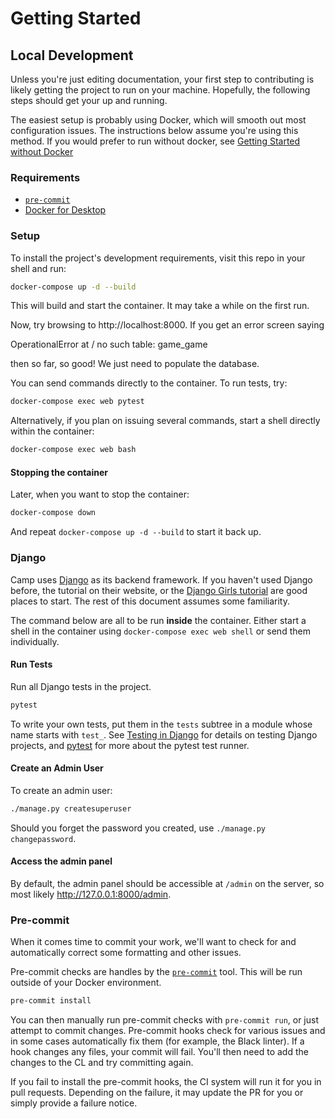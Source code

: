 # Getting Started

## Local Development

Unless you're just editing documentation, your first step to contributing is
likely getting the project to run on your machine. Hopefully, the following steps
should get your up and running.

The easiest setup is probably using Docker, which will smooth out most configuration issues.
The instructions below assume you're using this method. If you would prefer to run without
docker, see [Getting Started without Docker](./getting-started-non-docker.md)

### Requirements

* [`pre-commit`](https://pre-commit.com/)
* [Docker for Desktop](https://www.docker.com/products/docker-desktop/)

### Setup

To install the project's development requirements, visit this repo in
your shell and run:

```sh
docker-compose up -d --build
```

This will build and start the container. It may take a while on the first run.

Now, try browsing to http://localhost:8000. If you get an error screen saying

  OperationalError at /
  no such table: game_game

then so far, so good! We just need to populate the database.

You can send commands directly to the container. To run tests, try:

```sh
docker-compose exec web pytest
```

Alternatively, if you plan on issuing several commands, start a shell
directly within the container:

```sh
docker-compose exec web bash
```

#### Stopping the container

Later, when you want to stop the container:
```sh
docker-compose down
```

And repeat `docker-compose up -d --build` to start it back up.

### Django

Camp uses [Django](https://www.djangoproject.com/) as its backend framework.
If you haven't used Django before, the tutorial on their website, or the
[Django Girls tutorial](https://tutorial.djangogirls.org/) are good places
to start. The rest of this document assumes some familiarity.

The command below are all to be run **inside** the container. Either start
a shell in the container using `docker-compose exec web shell` or send them
individually.

#### Run Tests

Run all Django tests in the project.

```sh
pytest
```

To write your own tests, put them in the `tests` subtree
in a module whose name starts with `test_`. See
[Testing in Django](https://docs.djangoproject.com/en/4.1/topics/testing/)
for details on testing Django projects, and [pytest](https://pytest.org)
for more about the pytest test runner.

#### Create an Admin User

To create an admin user:

```sh
./manage.py createsuperuser
```

Should you forget the password you created, use `./manage.py changepassword`.

#### Access the admin panel

By default, the admin panel should be accessible at `/admin` on the server,
so most likely http://127.0.0.1:8000/admin.

### Pre-commit

When it comes time to commit your work, we'll want to check for and automatically
correct some formatting and other issues.

Pre-commit checks are handles by the [`pre-commit`](https://pre-commit.com/)
tool. This will be run outside of your Docker environment.

```sh
pre-commit install
```

You can then manually run pre-commit checks with `pre-commit run`, or just
attempt to commit changes. Pre-commit hooks check for various issues and
in some cases automatically fix them (for example, the Black linter). If
a hook changes any files, your commit will fail. You'll then need to add the
changes to the CL and try committing again.

If you fail to install the pre-commit hooks, the CI system will run it for you
in pull requests. Depending on the failure, it may update the PR for you or
simply provide a failure notice.
